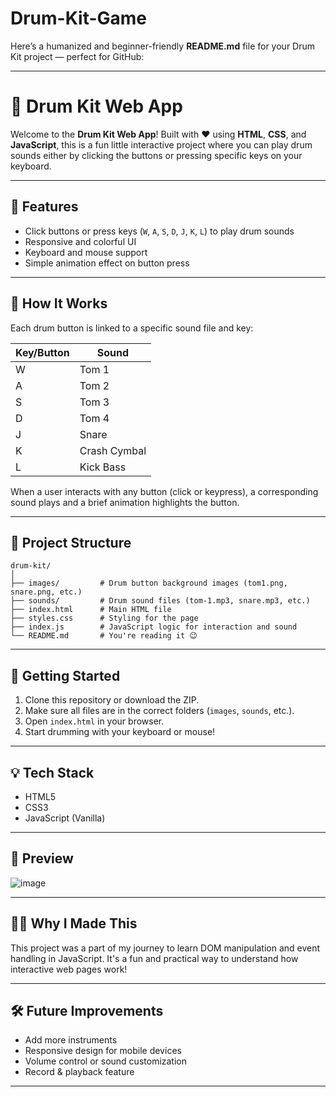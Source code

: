 # Drum-Kit-Game

Here’s a humanized and beginner-friendly **README.md** file for your Drum Kit project — perfect for GitHub:

---

# 🥁 Drum Kit Web App

Welcome to the **Drum Kit Web App**!
Built with ❤️ using **HTML**, **CSS**, and **JavaScript**, this is a fun little interactive project where you can play drum sounds either by clicking the buttons or pressing specific keys on your keyboard.

---

## 🎯 Features

* Click buttons or press keys (`W`, `A`, `S`, `D`, `J`, `K`, `L`) to play drum sounds
* Responsive and colorful UI
* Keyboard and mouse support
* Simple animation effect on button press

---

## 🧠 How It Works

Each drum button is linked to a specific sound file and key:

| Key/Button | Sound        |
| ---------- | ------------ |
| W          | Tom 1        |
| A          | Tom 2        |
| S          | Tom 3        |
| D          | Tom 4        |
| J          | Snare        |
| K          | Crash Cymbal |
| L          | Kick Bass    |

When a user interacts with any button (click or keypress), a corresponding sound plays and a brief animation highlights the button.

---

## 📁 Project Structure

```
drum-kit/
│
├── images/         # Drum button background images (tom1.png, snare.png, etc.)
├── sounds/         # Drum sound files (tom-1.mp3, snare.mp3, etc.)
├── index.html      # Main HTML file
├── styles.css      # Styling for the page
├── index.js        # JavaScript logic for interaction and sound
└── README.md       # You're reading it 😉
```

---

## 🚀 Getting Started

1. Clone this repository or download the ZIP.
2. Make sure all files are in the correct folders (`images`, `sounds`, etc.).
3. Open `index.html` in your browser.
4. Start drumming with your keyboard or mouse!

---

## 💡 Tech Stack

* HTML5
* CSS3
* JavaScript (Vanilla)

---

## 📸 Preview



![image](https://github.com/user-attachments/assets/285ce7e0-261e-4a99-9a2b-2a12fd96bcc5)


---

## 🙋‍♀️ Why I Made This

This project was a part of my journey to learn DOM manipulation and event handling in JavaScript. It's a fun and practical way to understand how interactive web pages work!

---

## 🛠️ Future Improvements

* Add more instruments
* Responsive design for mobile devices
* Volume control or sound customization
* Record & playback feature

---


